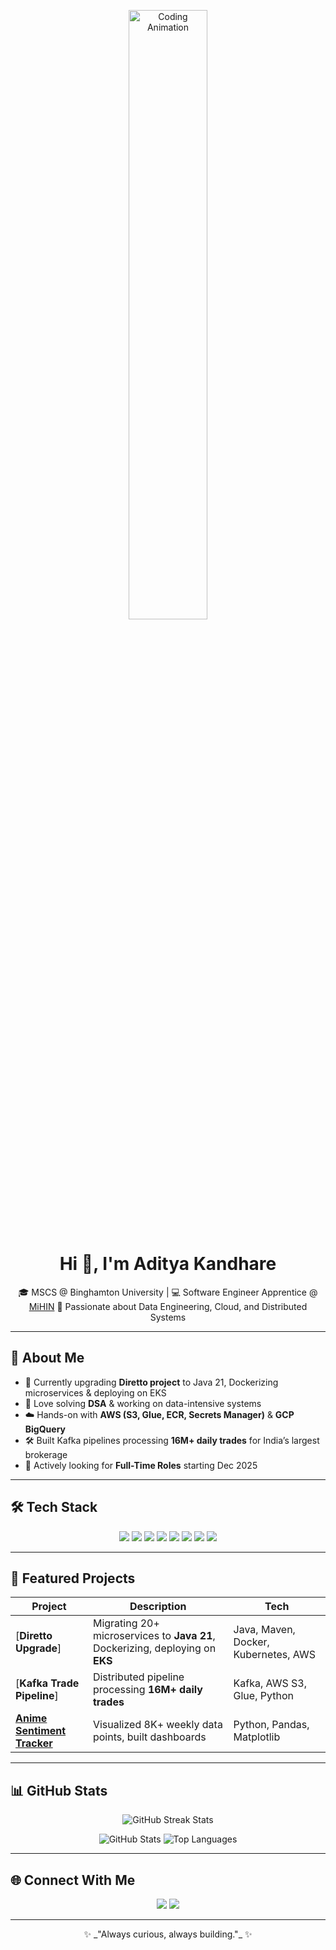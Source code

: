 <!-- Profile Banner GIF -->
<p align="center">
  <img src="https://user-images.githubusercontent.com/74038190/212284145-bf2c01a8-c448-4f1a-b911-996024c84606.gif" width="50%" alt="Coding Animation">
</p>

<h1 align="center">Hi 👋, I'm Aditya Kandhare</h1>

<p align="center">
🎓 MSCS @ Binghamton University | 💻 Software Engineer Apprentice @ <a href="https://mihin.org/">MiHIN</a>  
🚀 Passionate about Data Engineering, Cloud, and Distributed Systems  
</p>

---

## 🚀 About Me
- 🌱 Currently upgrading **Diretto project** to Java 21, Dockerizing microservices & deploying on EKS  
- 🧩 Love solving **DSA** & working on data-intensive systems  
- ☁️ Hands-on with **AWS (S3, Glue, ECR, Secrets Manager)** & **GCP BigQuery**  
- 🛠 Built Kafka pipelines processing **16M+ daily trades** for India’s largest brokerage  
- 🎯 Actively looking for **Full-Time Roles** starting Dec 2025  

---

## 🛠 Tech Stack

<p align="center">
  <!-- Badges -->
  <img src="https://img.shields.io/badge/Java-ED8B00?style=for-the-badge&logo=java&logoColor=white">
  <img src="https://img.shields.io/badge/Python-14354C?style=for-the-badge&logo=python&logoColor=white">
  <img src="https://img.shields.io/badge/SQL-336791?style=for-the-badge&logo=postgresql&logoColor=white">
  <img src="https://img.shields.io/badge/AWS-FF9900?style=for-the-badge&logo=amazonaws&logoColor=white">
  <img src="https://img.shields.io/badge/GCP-4285F4?style=for-the-badge&logo=googlecloud&logoColor=white">
  <img src="https://img.shields.io/badge/Kubernetes-326CE5?style=for-the-badge&logo=kubernetes&logoColor=white">
  <img src="https://img.shields.io/badge/Apache%20Kafka-000000?style=for-the-badge&logo=apachekafka&logoColor=white">
  <img src="https://img.shields.io/badge/Airflow-017CEE?style=for-the-badge&logo=apacheairflow&logoColor=white">
</p>

---

## 📌 Featured Projects

| Project | Description | Tech |
|--------|-------------|------|
| [**Diretto Upgrade**]| Migrating 20+ microservices to **Java 21**, Dockerizing, deploying on **EKS** | Java, Maven, Docker, Kubernetes, AWS |
| [**Kafka Trade Pipeline**] | Distributed pipeline processing **16M+ daily trades** | Kafka, AWS S3, Glue, Python |
| [**Anime Sentiment Tracker**](https://github.com/adityakandhare/anime-sentiment-tracker) | Visualized 8K+ weekly data points, built dashboards | Python, Pandas, Matplotlib |

---

## 📊 GitHub Stats

<p align="center">
  <img src="https://github-readme-streak-stats.herokuapp.com/?user=adityakandhare&theme=tokyonight" alt="GitHub Streak Stats">
</p>

<p align="center">
  <img src="https://github-readme-stats.vercel.app/api?username=adityakandhare&show_icons=true&theme=tokyonight" alt="GitHub Stats">
  <img src="https://github-readme-stats.vercel.app/api/top-langs/?username=adityakandhare&layout=compact&theme=tokyonight" alt="Top Languages">
</p>

---

## 🌐 Connect With Me
<p align="center">
  <a href="https://www.linkedin.com/in/adityakandhare/"><img src="https://img.shields.io/badge/LinkedIn-0A66C2?style=for-the-badge&logo=linkedin&logoColor=white"></a>
  <a href="mailto:adityakandhare@gmail.com"><img src="https://img.shields.io/badge/Email-D14836?style=for-the-badge&logo=gmail&logoColor=white"></a>
</p>

---

<p align="center">
✨ _"Always curious, always building."_ ✨
</p>
